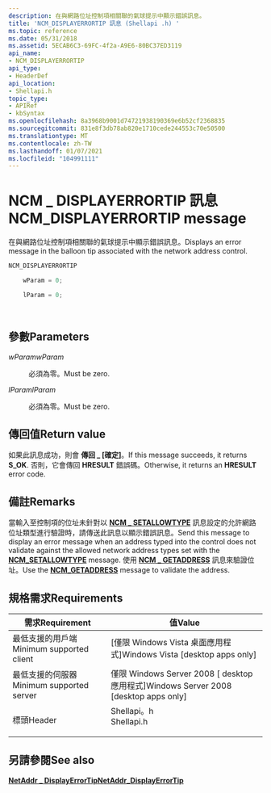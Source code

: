 ```yaml
---
description: 在與網路位址控制項相關聯的氣球提示中顯示錯誤訊息。
title: 'NCM_DISPLAYERRORTIP 訊息 (Shellapi .h) '
ms.topic: reference
ms.date: 05/31/2018
ms.assetid: 5ECAB6C3-69FC-4f2a-A9E6-80BC37ED3119
api_name:
- NCM_DISPLAYERRORTIP
api_type:
- HeaderDef
api_location:
- Shellapi.h
topic_type:
- APIRef
- kbSyntax
ms.openlocfilehash: 8a3968b9001d74721938190369e6b52cf2368835
ms.sourcegitcommit: 831e8f3db78ab820e1710cede244553c70e50500
ms.translationtype: MT
ms.contentlocale: zh-TW
ms.lasthandoff: 01/07/2021
ms.locfileid: "104991111"
---
```

# <a name="ncm_displayerrortip-message"></a><span data-ttu-id="b94ba-103">NCM \_ DISPLAYERRORTIP 訊息</span><span class="sxs-lookup"><span data-stu-id="b94ba-103">NCM\_DISPLAYERRORTIP message</span></span>

<span data-ttu-id="b94ba-104">在與網路位址控制項相關聯的氣球提示中顯示錯誤訊息。</span><span class="sxs-lookup"><span data-stu-id="b94ba-104">Displays an error message in the balloon tip associated with the network address control.</span></span>


```C++
NCM_DISPLAYERRORTIP

    wParam = 0;

    lParam = 0;            

            
```



## <a name="parameters"></a><span data-ttu-id="b94ba-105">參數</span><span class="sxs-lookup"><span data-stu-id="b94ba-105">Parameters</span></span>

<dl> <dt>

<span data-ttu-id="b94ba-106">*wParam*</span><span class="sxs-lookup"><span data-stu-id="b94ba-106">*wParam*</span></span> 
</dt> <dd><span data-ttu-id="b94ba-107">必須為零。</span><span class="sxs-lookup"><span data-stu-id="b94ba-107">Must be zero.</span></span></dd> <dt>

<span data-ttu-id="b94ba-108">*lParam*</span><span class="sxs-lookup"><span data-stu-id="b94ba-108">*lParam*</span></span> 
</dt> <dd><span data-ttu-id="b94ba-109">必須為零。</span><span class="sxs-lookup"><span data-stu-id="b94ba-109">Must be zero.</span></span></dd> </dl>

## <a name="return-value"></a><span data-ttu-id="b94ba-110">傳回值</span><span class="sxs-lookup"><span data-stu-id="b94ba-110">Return value</span></span>

<span data-ttu-id="b94ba-111">如果此訊息成功，則會 **傳回 \_ [確定]**。</span><span class="sxs-lookup"><span data-stu-id="b94ba-111">If this message succeeds, it returns **S\_OK**.</span></span> <span data-ttu-id="b94ba-112">否則，它會傳回 **HRESULT** 錯誤碼。</span><span class="sxs-lookup"><span data-stu-id="b94ba-112">Otherwise, it returns an **HRESULT** error code.</span></span>

## <a name="remarks"></a><span data-ttu-id="b94ba-113">備註</span><span class="sxs-lookup"><span data-stu-id="b94ba-113">Remarks</span></span>

<span data-ttu-id="b94ba-114">當輸入至控制項的位址未針對以 [**NCM \_ SETALLOWTYPE**](ncm-setallowtype.md) 訊息設定的允許網路位址類型進行驗證時，請傳送此訊息以顯示錯誤訊息。</span><span class="sxs-lookup"><span data-stu-id="b94ba-114">Send this message to display an error message when an address typed into the control does not validate against the allowed network address types set with the [**NCM\_SETALLOWTYPE**](ncm-setallowtype.md) message.</span></span> <span data-ttu-id="b94ba-115">使用 [**NCM \_ GETADDRESS**](ncm-getaddress.md) 訊息來驗證位址。</span><span class="sxs-lookup"><span data-stu-id="b94ba-115">Use the [**NCM\_GETADDRESS**](ncm-getaddress.md) message to validate the address.</span></span>

## <a name="requirements"></a><span data-ttu-id="b94ba-116">規格需求</span><span class="sxs-lookup"><span data-stu-id="b94ba-116">Requirements</span></span>



| <span data-ttu-id="b94ba-117">需求</span><span class="sxs-lookup"><span data-stu-id="b94ba-117">Requirement</span></span> | <span data-ttu-id="b94ba-118">值</span><span class="sxs-lookup"><span data-stu-id="b94ba-118">Value</span></span> |
|-------------------------------------|---------------------------------------------------------------------------------------|
| <span data-ttu-id="b94ba-119">最低支援的用戶端</span><span class="sxs-lookup"><span data-stu-id="b94ba-119">Minimum supported client</span></span><br/> | <span data-ttu-id="b94ba-120">\[僅限 Windows Vista 桌面應用程式\]</span><span class="sxs-lookup"><span data-stu-id="b94ba-120">Windows Vista \[desktop apps only\]</span></span><br/>                                        |
| <span data-ttu-id="b94ba-121">最低支援的伺服器</span><span class="sxs-lookup"><span data-stu-id="b94ba-121">Minimum supported server</span></span><br/> | <span data-ttu-id="b94ba-122">僅限 Windows Server 2008 \[ desktop 應用程式\]</span><span class="sxs-lookup"><span data-stu-id="b94ba-122">Windows Server 2008 \[desktop apps only\]</span></span><br/>                                  |
| <span data-ttu-id="b94ba-123">標頭</span><span class="sxs-lookup"><span data-stu-id="b94ba-123">Header</span></span><br/>                   | <dl> <span data-ttu-id="b94ba-124"><dt>Shellapi。h</dt></span><span class="sxs-lookup"><span data-stu-id="b94ba-124"><dt>Shellapi.h</dt></span></span> </dl> |



## <a name="see-also"></a><span data-ttu-id="b94ba-125">另請參閱</span><span class="sxs-lookup"><span data-stu-id="b94ba-125">See also</span></span>

<dl> <dt>

[<span data-ttu-id="b94ba-126">**NetAddr \_ DisplayErrorTip**</span><span class="sxs-lookup"><span data-stu-id="b94ba-126">**NetAddr\_DisplayErrorTip**</span></span>](/windows/desktop/api/Shellapi/nf-shellapi-netaddr_displayerrortip)
</dt> </dl>

 

 




